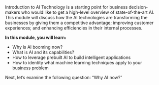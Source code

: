 Introduction to AI Technology is a starting point for business decision-makers who would like to get a high-level overview of state-of-the-art AI. This module will discuss how the AI technologies are transforming the businesses by giving them a competitive advantage; improving customer experiences; and enhancing efficiencies in their internal processes.

**In this module, you will learn:**

* Why is AI booming now?
* What is AI and its capabilities?
* How to leverage prebuilt AI to build intelligent applications
* How to identity what machine learning techniques apply to your business problem

Next, let’s examine the following question: “Why AI now?”